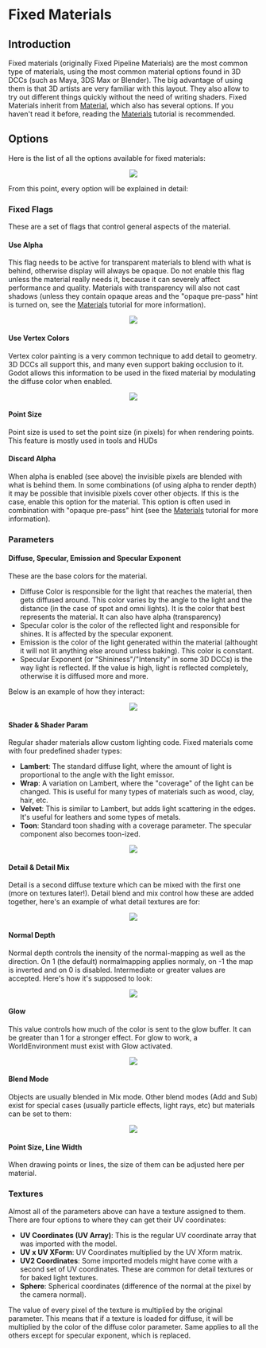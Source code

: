 # Fixed Materials

## Introduction

Fixed materials (originally Fixed Pipeline Materials) are the most common type of materials, using the most common material options found in 3D DCCs (such as Maya, 3DS Max or Blender). The big advantage of using them is that 3D artists are very familiar with this layout. They also allow to try out different things quickly without the need of writing shaders. Fixed Materials inherit from [Material](class_material), which also has several options. If you haven't read it before, reading the [Materials](tutorial_materials) tutorial is recommended.

## Options

Here is the list of all the options available for fixed materials:

<p align="center"><img src="images/fixed_materials.png"></p>

From this point, every option will be explained in detail:

### Fixed Flags

These are a set of flags that control general aspects of the material.

#### Use Alpha

This flag needs to be active for transparent materials to blend with what is behind, otherwise display will always be opaque. Do not enable this flag unless the material really needs it, because it can severely affect performance and quality. Materials with transparency will also not cast shadows (unless they contain opaque areas and the "opaque pre-pass" hint is turned on, see the [Materials](tutorial_materials) tutorial for more information).

<p align="center"><img src="images/fixed_material_alpha.png"></p>

#### Use Vertex Colors

Vertex color painting is a very common technique to add detail to geometry. 3D DCCs all support this, and many even support baking occlusion to it. Godot allows this information to be used in the fixed material by modulating the diffuse color when enabled.

<p align="center"><img src="images/fixed_material_vcols.png"></p>

#### Point Size

Point size is used to set the point size (in pixels) for when rendering points. This feature is mostly used in tools and HUDs

#### Discard Alpha

When alpha is enabled (see above) the invisible pixels are blended with what is behind them. In some combinations (of using alpha to render depth) it may be possible that invisible pixels cover other objects. 
If this is the case, enable this option for the material. This option is often used in combination with "opaque pre-pass" hint (see the [Materials](tutorial_materials) tutorial for more information).

### Parameters

#### Diffuse, Specular, Emission and Specular Exponent

These are the base colors for the material. 

* Diffuse Color is responsible for the light that reaches the material, then gets diffused around. This color varies by the angle to the light and the distance (in the case of spot and omni lights). It is the color that best represents the material. It can also have alpha (transparency)
* Specular color is the color of the reflected light and responsible for shines. It is affected by the specular exponent.
* Emission is the color of the light generated within the material (althought it will not lit anything else around unless baking). This color is constant.
* Specular Exponent (or "Shininess"/"Intensity" in some 3D DCCs) is the way light is reflected. If the value is high, light is reflected completely, otherwise it is diffused more and more.

Below is an example of how they interact:

<p align="center"><img src="images/fixed_material_colors.png"></p>

#### Shader & Shader Param

Regular shader materials allow custom lighting code. Fixed materials come with four predefined shader types:

*  **Lambert**: The standard diffuse light, where the amount of light is proportional to the angle with the light emissor.
*  **Wrap**: A variation on Lambert, where the "coverage" of the light can be changed. This is useful for many types of materials such as wood, clay, hair, etc.
*  **Velvet**: This is similar to Lambert, but adds light scattering in the edges. It's useful for leathers and some types of metals.
* **Toon**: Standard toon shading with a coverage parameter. The specular component also becomes toon-ized.

<p align="center"><img src="images/fixed_material_shaders.png"></p>

#### Detail & Detail Mix

Detail is a second diffuse texture which can be mixed with the first one (more on textures later!). Detail blend and mix control how these are added together, here's an example of what detail textures are for:

<p align="center"><img src="images/fixed_material_detail.png"></p>

#### Normal Depth

Normal depth controls the inensity of the normal-mapping as well as the direction. On 1 (the default) normalmapping applies normaly, on -1 the map is inverted and on 0 is disabled. Intermediate or greater values are accepted. Here's how it's supposed to look:

<p align="center"><img src="images/fixed_material_normal_depth.png"></p>

#### Glow

This value controls how much of the color is sent to the glow buffer. It can be greater than 1 for a stronger effect. For glow to work, a WorldEnvironment must exist with Glow activated.

<p align="center"><img src="images/fixed_material_glow.png"></p>

#### Blend Mode

Objects are usually blended in Mix mode. Other blend modes (Add and Sub) exist for special cases (usually particle effects, light rays, etc) but materials can be set to them:

<p align="center"><img src="images/fixed_material_blend.png"></p>

#### Point Size, Line Width

When drawing points or lines, the size of them can be adjusted here per material.

### Textures

Almost all of the parameters above can have a texture assigned to them. There are four options to where they can get their UV coordinates:

* **UV Coordinates (UV Array)**: This is the regular UV coordinate array that was imported with the model.
* **UV x UV XForm**: UV Coordinates multiplied by the UV Xform matrix.
* **UV2 Coordinates**: Some imported models might have come with a second set of UV coordinates. These are common for detail textures or for baked light textures.
* **Sphere**: Spherical coordinates (difference of the normal at the pixel by the camera normal).

The value of every pixel of the texture is multiplied by the original parameter. This means that if a texture is loaded for diffuse, it will be multiplied by the color of the diffuse color parameter. Same applies to all the others except for specular exponent, which is replaced.
